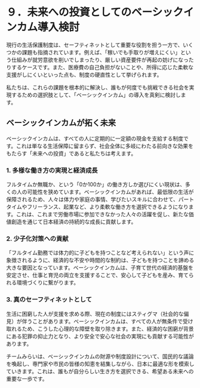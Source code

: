 # ９．未来への投資としてのベーシックインカム導入検討

現行の生活保護制度は、セーフティネットとして重要な役割を担う一方で、いくつかの課題も指摘されています。例えば、「稼いでも手取りが増えにくい」という仕組みが就労意欲を削いでしまったり、厳しい資産要件が再起の妨げになったりするケースです。また、医療費の自己負担がないことや、所得に応じた柔軟な支援がしにくいといった点も、制度の硬直性として挙げられます。

私たちは、これらの課題を根本的に解決し、誰もが何度でも挑戦できる社会を実現するための選択肢として、「ベーシックインカム」の導入を真剣に検討します。

## ベーシックインカムが拓く未来

ベーシックインカムは、すべての人に定期的に一定額の現金を支給する制度です。これは単なる生活保障に留まらず、社会全体に多岐にわたる前向きな効果をもたらす「未来への投資」であると私たちは考えます。

### 1. 多様な働き方の実現と経済成長
フルタイムか無職か、という「0か100か」の働き方しか選びにくい現状は、多くの人の可能性を狭めています。ベーシックインカムがあれば、最低限の生活が保障されるため、人々は体力や家庭の事情、学びたいスキルに合わせて、パートタイムやフリーランス、起業など、より柔軟な働き方を選択できるようになります。これは、これまで労働市場に参加できなかった人々の活躍を促し、新たな価値創造を通じて日本経済の持続的な成長に貢献します。

### 2. 少子化対策への貢献
「フルタイム勤務では体力的に子どもを持つことなど考えられない」という声に象徴されるように、経済的な不安や時間的な制約は、子どもを持つことを諦める大きな要因となっています。ベーシックインカムは、子育て世代の経済的基盤を安定させ、仕事と育児の両立を支援することで、安心して子どもを産み、育てられる環境づくりに繋がります。

### 3. 真のセーフティネットとして
生活に困窮した人が支援を求める際、現在の制度にはスティグマ（社会的な偏見）が伴うことがあります。ベーシックインカムは、すべての人が無条件で受け取れるため、こうした心理的な障壁を取り除きます。また、経済的な困窮が背景にある犯罪の抑止力となり、より安全で安心な社会の実現にも貢献する可能性があります。

チームみらいは、ベーシックインカムの財源や制度設計について、国民的な議論を喚起し、専門家や市民の皆様の知恵を結集しながら、日本に最適な形を模索していきます。これは、誰もが自分らしい生き方を選択できる、希望ある未来への重要な一歩です。